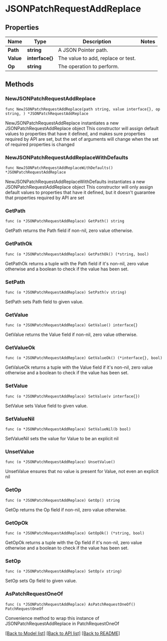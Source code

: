# JSONPatchRequestAddReplace

## Properties

Name | Type | Description | Notes
------------ | ------------- | ------------- | -------------
**Path** | **string** | A JSON Pointer path. | 
**Value** | **interface{}** | The value to add, replace or test. | 
**Op** | **string** | The operation to perform. | 

## Methods

### NewJSONPatchRequestAddReplace

`func NewJSONPatchRequestAddReplace(path string, value interface{}, op string, ) *JSONPatchRequestAddReplace`

NewJSONPatchRequestAddReplace instantiates a new JSONPatchRequestAddReplace object
This constructor will assign default values to properties that have it defined,
and makes sure properties required by API are set, but the set of arguments
will change when the set of required properties is changed

### NewJSONPatchRequestAddReplaceWithDefaults

`func NewJSONPatchRequestAddReplaceWithDefaults() *JSONPatchRequestAddReplace`

NewJSONPatchRequestAddReplaceWithDefaults instantiates a new JSONPatchRequestAddReplace object
This constructor will only assign default values to properties that have it defined,
but it doesn't guarantee that properties required by API are set

### GetPath

`func (o *JSONPatchRequestAddReplace) GetPath() string`

GetPath returns the Path field if non-nil, zero value otherwise.

### GetPathOk

`func (o *JSONPatchRequestAddReplace) GetPathOk() (*string, bool)`

GetPathOk returns a tuple with the Path field if it's non-nil, zero value otherwise
and a boolean to check if the value has been set.

### SetPath

`func (o *JSONPatchRequestAddReplace) SetPath(v string)`

SetPath sets Path field to given value.


### GetValue

`func (o *JSONPatchRequestAddReplace) GetValue() interface{}`

GetValue returns the Value field if non-nil, zero value otherwise.

### GetValueOk

`func (o *JSONPatchRequestAddReplace) GetValueOk() (*interface{}, bool)`

GetValueOk returns a tuple with the Value field if it's non-nil, zero value otherwise
and a boolean to check if the value has been set.

### SetValue

`func (o *JSONPatchRequestAddReplace) SetValue(v interface{})`

SetValue sets Value field to given value.


### SetValueNil

`func (o *JSONPatchRequestAddReplace) SetValueNil(b bool)`

 SetValueNil sets the value for Value to be an explicit nil

### UnsetValue
`func (o *JSONPatchRequestAddReplace) UnsetValue()`

UnsetValue ensures that no value is present for Value, not even an explicit nil
### GetOp

`func (o *JSONPatchRequestAddReplace) GetOp() string`

GetOp returns the Op field if non-nil, zero value otherwise.

### GetOpOk

`func (o *JSONPatchRequestAddReplace) GetOpOk() (*string, bool)`

GetOpOk returns a tuple with the Op field if it's non-nil, zero value otherwise
and a boolean to check if the value has been set.

### SetOp

`func (o *JSONPatchRequestAddReplace) SetOp(v string)`

SetOp sets Op field to given value.



### AsPatchRequestOneOf

`func (s *JSONPatchRequestAddReplace) AsPatchRequestOneOf() PatchRequestOneOf`

Convenience method to wrap this instance of JSONPatchRequestAddReplace in PatchRequestOneOf

[[Back to Model list]](../README.md#documentation-for-models) [[Back to API list]](../README.md#documentation-for-api-endpoints) [[Back to README]](../README.md)



